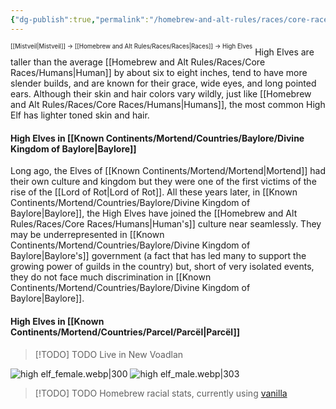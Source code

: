 ```yaml
---
{"dg-publish":true,"permalink":"/homebrew-and-alt-rules/races/core-races/high-elves/"}
---
```


<sup><sup>[[Mistveil\|Mistveil]] → [[Homebrew and Alt Rules/Races/Races\|Races]] → High Elves</sup></sup>
High Elves are taller than the average [[Homebrew and Alt Rules/Races/Core Races/Humans\|Human]] by about six to eight inches, tend to have more slender builds, and are known for their grace, wide eyes, and long pointed ears. Although their skin and hair colors vary wildly, just like [[Homebrew and Alt Rules/Races/Core Races/Humans\|Humans]], the most common High Elf has lighter toned skin and hair.
#### High Elves in [[Known Continents/Mortend/Countries/Baylore/Divine Kingdom of Baylore\|Baylore]]
Long ago, the Elves of [[Known Continents/Mortend/Mortend\|Mortend]] had their own culture and kingdom but they were one of the first victims of the rise of the [[Lord of Rot\|Lord of Rot]]. All these years later, in [[Known Continents/Mortend/Countries/Baylore/Divine Kingdom of Baylore\|Baylore]], the High Elves have joined the [[Homebrew and Alt Rules/Races/Core Races/Humans\|Human's]] culture near seamlessly. They may be underrepresented in [[Known Continents/Mortend/Countries/Baylore/Divine Kingdom of Baylore\|Baylore's]] government (a fact that has led many to support the growing power of guilds in the country) but, short of very isolated events, they do not face much discrimination in [[Known Continents/Mortend/Countries/Baylore/Divine Kingdom of Baylore\|Baylore]].
#### High Elves in [[Known Continents/Mortend/Countries/Parcel/Parcël\|Parcël]]

> [!TODO] TODO
> Live in New Voadlan

![high elf_female.webp|300](/img/user/Attachments/high%20elf_female.webp) ![high elf_male.webp|303](/img/user/Attachments/high%20elf_male.webp)

> [!TODO] TODO
> Homebrew racial stats, currently using [vanilla](https://www.d20pfsrd.com/races/core-races/elf)